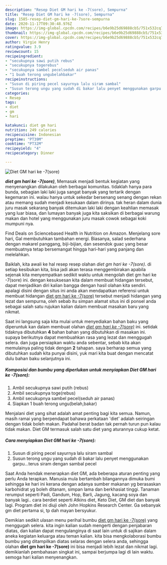 ```yaml
---
description: "Resep Diet GM hari ke -7(sore), Sempurna"
title: "Resep Diet GM hari ke -7(sore), Sempurna"
slug: 1585-resep-diet-gm-hari-ke-7sore-sempurna
date: 2020-11-17T09:30:48.976Z
image: https://img-global.cpcdn.com/recipes/b6e9b25d69888cb5/751x532cq70/diet-gm-hari-ke-7sore-foto-resep-utama.jpg
thumbnail: https://img-global.cpcdn.com/recipes/b6e9b25d69888cb5/751x532cq70/diet-gm-hari-ke-7sore-foto-resep-utama.jpg
cover: https://img-global.cpcdn.com/recipes/b6e9b25d69888cb5/751x532cq70/diet-gm-hari-ke-7sore-foto-resep-utama.jpg
author: Virgie Henry
ratingvalue: 3.9
reviewcount: 15
recipeingredient:
- "secukupnya sawi putih rebus"
- "secukupnya togerebus"
- "secukupnya sambel pecelseduh air panas"
- "1 buah terong ungubelahbakar"
recipeinstructions:
- "Susun di piring pecel sayurnya lalu siram sambal"
- "Susun terong ungu yang sudah di bakar lalu penyet menggunakan garpu...terus siram dengan sambal pecel"
categories:
- Resep
tags:
- diet
- gm
- hari

katakunci: diet gm hari 
nutrition: 249 calories
recipecuisine: Indonesian
preptime: "PT39M"
cooktime: "PT32M"
recipeyield: "4"
recipecategory: Dinner

---
```



![Diet GM hari ke -7(sore)](https://img-global.cpcdn.com/recipes/b6e9b25d69888cb5/751x532cq70/diet-gm-hari-ke-7sore-foto-resep-utama.jpg)

<b><i>diet gm hari ke -7(sore)</i></b>, Memasak menjadi bentuk kegiatan yang menyenangkan dilakukan oleh berbagai komunitas. tidaklah hanya para bunda, sebagian laki laki juga sangat banyak yang tertarik dengan kegemaran ini. walau hanya untuk sekedar bersenang senang dengan rekan atau memang sudah menjadi kesukaan dalam dirinya. tak heran dalam dunia juru masak sekarang banyak ditemukan laki laki dengan keahlian memasak yang luar biasa, dan lumayan banyak juga kita saksikan di berbagai warung makan dan hotel yang menggunakan juru masak cowok sebagai koki mumpuni nya.

Find Deals on Sciencebased Health in Nutrition on Amazon. Menjelang sore hari, Gal membutuhkan tambahan energi. Biasanya, salad sederhana dengan makarel panggang, biji-bijian, dan sesendok guac yang besar membuatnya tetap bersemangat hingga hari-hari yang panjang dan melelahkan.

Baiklah, kita awali ke hal resep resep olahan <i>diet gm hari ke -7(sore)</i>. di setiap kesibukan kita, bisa jadi akan terasa menggembirakan apabila sejenak kita menyempatkan sedikit waktu untuk mengolah diet gm hari ke -7(sore) ini. dengan kesuksesan kita dalam membuat hidangan tersebut, dapat menjadikan diri kalian bangga dengan hasil olahan kita sendiri. apalagi disini dengan situs ini anda akan mendapatkan referensi untuk membuat hidangan <u>diet gm hari ke -7(sore)</u> tersebut menjadi hidangan yang lezat dan sempurna, oleh sebab itu simpan alamat situs ini di ponsel anda sebagai salah satu rujukan kalian dalam membuat masakan baru yang nikmat.


Saat ini langsung saja kita mulai untuk menyediakan bahan baku yang diperuntuk kan dalam membuat olahan <u><i>diet gm hari ke -7(sore)</i></u> ini. setidak tidaknya dibutuhkan <b>4</b> bahan bahan yang dibutuhkan di masakan ini. supaya berikutnya dapat membuahkan rasa yang lezat dan menggugah selera. dan juga persiapkan waktu anda sebentar, sebab kita akan memulainya paling tidak dengan <b>2</b> tahapan. saya berharap semua yang dibutuhkan sudah kita punyai disini, yuk mari kita buat dengan mencatat dulu bahan baku selanjutnya ini.

<!--inarticleads1-->

##### Komposisi dan bumbu yang diperlukan untuk menyiapkan Diet GM hari ke -7(sore):

1. Ambil secukupnya sawi putih (rebus)
1. Ambil secukupnya toge(rebus)
1. Ambil secukupnya sambel pecel(seduh air panas)
1. Siapkan 1 buah terong ungu(belah,bakar)


Menjalani diet yang sihat adalah amat penting bagi kita semua. Namun, masih ramai yang berpendapat bahawa perkataan &#39;diet&#39; adalah seiringan dengan tidak boleh makan. Padahal berat badan tak pernah turun pun kalau tidak makan. Diet GM termasuk salah satu diet yang aturannya cukup ketat. 

<!--inarticleads2-->

##### Cara menyiapkan Diet GM hari ke -7(sore):

1. Susun di piring pecel sayurnya lalu siram sambal
1. Susun terong ungu yang sudah di bakar lalu penyet menggunakan garpu...terus siram dengan sambal pecel


Saat Anda hendak menerapkan diet GM, ada beberapa aturan penting yang perlu Anda terapkan. Manusia mula bertambah bilangannya dimuka bumi sehingga ke hari ini kerana dengan adanya sumber makanan yg berasaskan karbohidrat yg boleh ditanam, simpan lama dan berkhasiat tinggi. Tanaman rerumput seperti Padi, Gandum, Hop, Barli, Jagung, kacang soya dan banyak lagi.. cara berdiet seperti Atkins diet, Keto Diet, GM diet dan banyak lagi. Program diet ini diuji oleh John Hopkins Research Center. Ga sebanyak gm diet pertama si, tp dah mayan bersyukur. 

Demikian sedikit ulasan menu perihal bumbu <u>diet gm hari ke -7(sore)</u> yang menggugah selera. kita ingin kalian sudah mengerti dengan penjabaran diatas, dan kalian dapat mengulanginya di saat lain untuk di sajikan dalam aneka kegiatan keluarga atau teman kalian. kita bisa mengkolaborasi bumbu bumbu yang ditampilkan diatas selaras dengan selera anda, sehingga olahan <b>diet gm hari ke -7(sore)</b> ini bisa menjadi lebih lezat dan nikmat lagi. demikianlah pembahasan singkat ini, sampai berjumpa lagi di lain waktu. semoga hari kalian menyenangkan.
